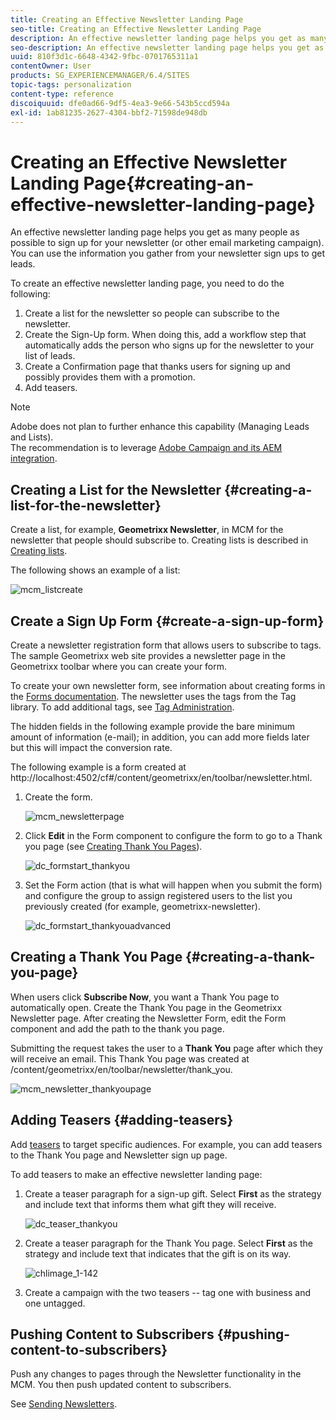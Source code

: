 ```yaml
---
title: Creating an Effective Newsletter Landing Page
seo-title: Creating an Effective Newsletter Landing Page
description: An effective newsletter landing page helps you get as many people as possible to sign up for your newsletter (or other email marketing campaign). You can use the information you gather from your newsletter sign ups to get leads.
seo-description: An effective newsletter landing page helps you get as many people as possible to sign up for your newsletter (or other email marketing campaign). You can use the information you gather from your newsletter sign ups to get leads.
uuid: 810f3d1c-6648-4342-9fbc-0701765311a1
contentOwner: User
products: SG_EXPERIENCEMANAGER/6.4/SITES
topic-tags: personalization
content-type: reference
discoiquuid: dfe0ad66-9df5-4ea3-9e66-543b5ccd594a
exl-id: 1ab81235-2627-4304-bbf2-71598de948db
---
```

# Creating an Effective Newsletter Landing Page{#creating-an-effective-newsletter-landing-page}

An effective newsletter landing page helps you get as many people as possible to sign up for your newsletter (or other email marketing campaign). You can use the information you gather from your newsletter sign ups to get leads.

To create an effective newsletter landing page, you need to do the following:

1. Create a list for the newsletter so people can subscribe to the newsletter.
1. Create the Sign-Up form. When doing this, add a workflow step that automatically adds the person who signs up for the newsletter to your list of leads.
1. Create a Confirmation page that thanks users for signing up and possibly provides them with a promotion.
1. Add teasers.

>[!NOTE]
>
>Adobe does not plan to further enhance this capability (Managing Leads and Lists).  
>The recommendation is to leverage [Adobe Campaign and its AEM integration](/help/sites-administering/campaign.md).

## Creating a List for the Newsletter {#creating-a-list-for-the-newsletter}

Create a list, for example, **Geometrixx Newsletter**, in MCM for the newsletter that people should subscribe to. Creating lists is described in [Creating lists](/help/sites-classic-ui-authoring/classic-personalization-campaigns.md#creatingnewlists).

The following shows an example of a list:

![mcm_listcreate](assets/mcm_listcreate.png) 

## Create a Sign Up Form {#create-a-sign-up-form}

Create a newsletter registration form that allows users to subscribe to tags. The sample Geometrixx web site provides a newsletter page in the Geometrixx toolbar where you can create your form.

To create your own newsletter form, see information about creating forms in the [Forms documentation](/help/sites-authoring/default-components.md#form). The newsletter uses the tags from the Tag library. To add additional tags, see [Tag Administration](/help/sites-authoring/tags.md#tagadministration).

The hidden fields in the following example provide the bare minimum amount of information (e-mail); in addition, you can add more fields later but this will impact the conversion rate.

The following example is a form created at http://localhost:4502/cf#/content/geometrixx/en/toolbar/newsletter.html.

1. Create the form.

   ![mcm_newsletterpage](assets/mcm_newsletterpage.png)

1. Click **Edit** in the Form component to configure the form to go to a Thank you page (see [Creating Thank You Pages](#creating-a-thank-you-page)).

   ![dc_formstart_thankyou](assets/dc_formstart_thankyou.png)

1. Set the Form action (that is what will happen when you submit the form) and configure the group to assign registered users to the list you previously created (for example, geometrixx-newsletter).

   ![dc_formstart_thankyouadvanced](assets/dc_formstart_thankyouadvanced.png)

## Creating a Thank You Page {#creating-a-thank-you-page}

When users click **Subscribe Now**, you want a Thank You page to automatically open. Create the Thank You page in the Geometrixx Newsletter page. After creating the Newsletter Form, edit the Form component and add the path to the thank you page.

Submitting the request takes the user to a **Thank You** page after which they will receive an email. This Thank You page was created at /content/geometrixx/en/toolbar/newsletter/thank_you.

![mcm_newsletter_thankyoupage](assets/mcm_newsletter_thankyoupage.png) 

## Adding Teasers {#adding-teasers}

Add [teasers](/help/sites-classic-ui-authoring/classic-personalization-campaigns.md#teasers) to target specific audiences. For example, you can add teasers to the Thank You page and Newsletter sign up page.

To add teasers to make an effective newsletter landing page:

1. Create a teaser paragraph for a sign-up gift. Select **First** as the strategy and include text that informs them what gift they will receive.

   ![dc_teaser_thankyou](assets/dc_teaser_thankyou.png)

1. Create a teaser paragraph for the Thank You page. Select **First** as the strategy and include text that indicates that the gift is on its way.

   ![chlimage_1-142](assets/chlimage_1-142.png)

1. Create a campaign with the two teasers -- tag one with business and one untagged.

## Pushing Content to Subscribers {#pushing-content-to-subscribers}

Push any changes to pages through the Newsletter functionality in the MCM. You then push updated content to subscribers.

See [Sending Newsletters](/help/sites-classic-ui-authoring/classic-personalization-campaigns.md#newsletters).
